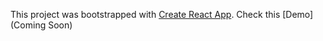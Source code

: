 This project was bootstrapped with [Create React App](https://github.com/facebook/create-react-app).
Check this [Demo](Coming Soon)
